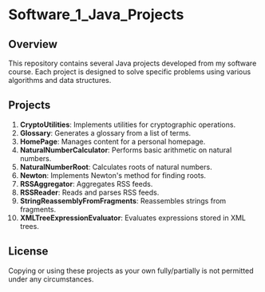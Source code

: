 # Software_1_Java_Projects

## Overview

This repository contains several Java projects developed from my software course. Each project is designed to solve specific problems using various algorithms and data structures.

## Projects

1. **CryptoUtilities**: Implements utilities for cryptographic operations.
2. **Glossary**: Generates a glossary from a list of terms.
3. **HomePage**: Manages content for a personal homepage.
4. **NaturalNumberCalculator**: Performs basic arithmetic on natural numbers.
5. **NaturalNumberRoot**: Calculates roots of natural numbers.
6. **Newton**: Implements Newton's method for finding roots.
7. **RSSAggregator**: Aggregates RSS feeds.
8. **RSSReader**: Reads and parses RSS feeds.
9. **StringReassemblyFromFragments**: Reassembles strings from fragments.
10. **XMLTreeExpressionEvaluator**: Evaluates expressions stored in XML trees.

## License

Copying or using these projects as your own fully/partially is not permitted under any circumstances.

